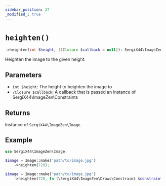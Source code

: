 ```yaml
---
sidebar_position: 27
_modified_: true
---
```

# `heighten()`

```php
->heighten(int $height, [?Closure $callback = null]): SergiX44\ImageZen\Image
```
Heighten the image to the given height.

## Parameters

- `int $height`: The height to heighten the image to
- `?Closure $callback`: A callback that is passed an instance of SergiX44\ImageZen\Constraints


## Returns

Instance of `SergiX44\ImageZen\Image`.

## Example

```php
use SergiX44\ImageZen\Image;

$image = Image::make('path/to/image.jpg')
    ->heighten(720);
    
$image = Image::make('path/to/image.jpg')
    ->heighten(720, fn (\SergiX44\ImageZen\Draws\Constraint $constraint) => $constraint->aspectRatio(););

```
